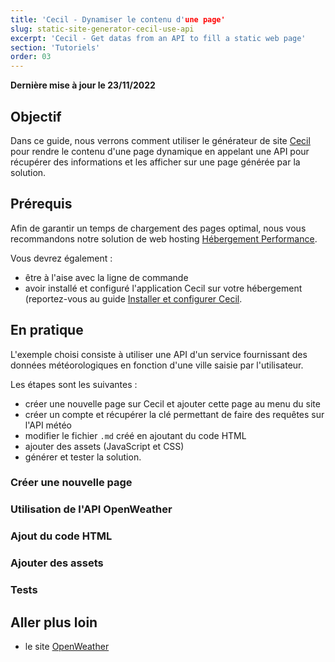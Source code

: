 ```yaml
---
title: 'Cecil - Dynamiser le contenu d'une page'
slug: static-site-generator-cecil-use-api
excerpt: 'Cecil - Get datas from an API to fill a static web page'
section: 'Tutoriels'
order: 03
---
```


**Dernière mise à jour le 23/11/2022**

## Objectif

Dans ce guide, nous verrons comment utiliser le générateur de site [Cecil](https://cecil.app/fr/) pour rendre le contenu d'une page dynamique en appelant une API pour récupérer des informations et les afficher sur une page générée par la solution.

## Prérequis

Afin de garantir un temps de chargement des pages optimal, nous vous recommandons notre solution de web hosting [Hébergement Performance](https://www.ovhcloud.com/fr/web-hosting/performance-offer/).

Vous devrez également :

- être à l'aise avec la ligne de commande
- avoir installé et configuré l'application Cecil sur votre hébergement (reportez-vous au guide [Installer et configurer Cecil]().

## En pratique

L'exemple choisi consiste à utiliser une API d'un service fournissant des données météorologiques en fonction d'une ville saisie par l'utilisateur.

Les étapes sont les suivantes :

- créer une nouvelle page sur Cecil et ajouter cette page au menu du site
- créer un compte et récupérer la clé permettant de faire des requêtes sur l'API météo
- modifier le fichier `.md` créé en ajoutant du code HTML
- ajouter des assets (JavaScript et CSS)
- générer et tester la solution.

### Créer une nouvelle page

### Utilisation de l'API OpenWeather

### Ajout du code HTML

### Ajouter des assets

### Tests

## Aller plus loin

- le site [OpenWeather](https://openweathermap.org/)